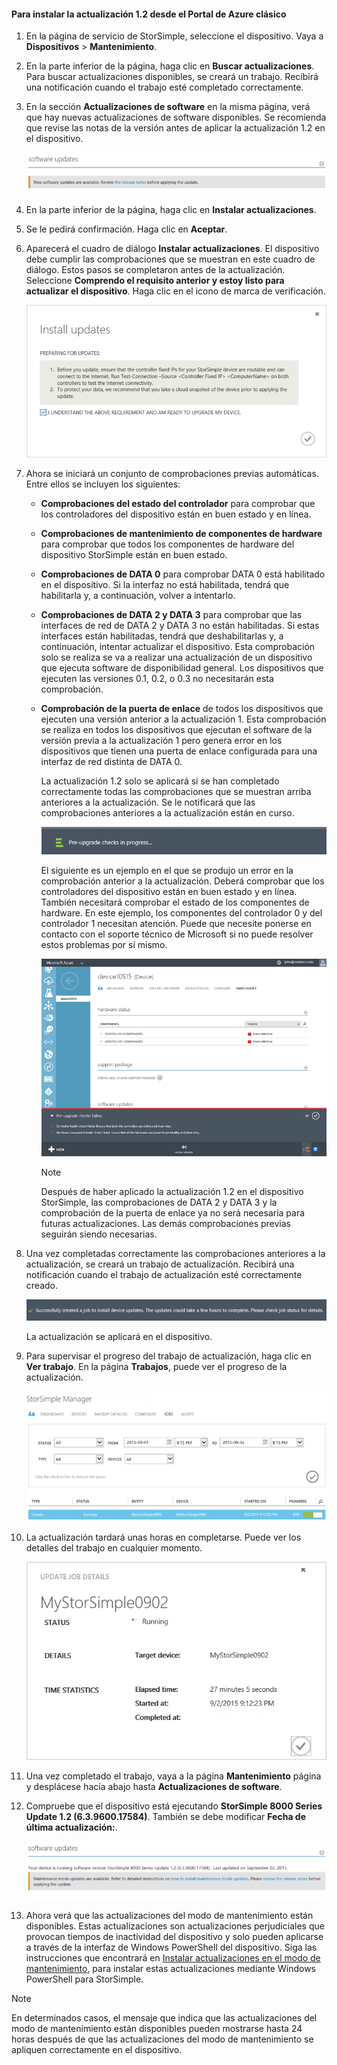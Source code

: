 <!--author=SharS last changed: 01/15/2016-->

#### Para instalar la actualización 1.2 desde el Portal de Azure clásico
1. En la página de servicio de StorSimple, seleccione el dispositivo. Vaya a **Dispositivos** > **Mantenimiento**.
2. En la parte inferior de la página, haga clic en **Buscar actualizaciones**. Para buscar actualizaciones disponibles, se creará un trabajo. Recibirá una notificación cuando el trabajo esté completado correctamente.
3. En la sección **Actualizaciones de software** en la misma página, verá que hay nuevas actualizaciones de software disponibles. Se recomienda que revise las notas de la versión antes de aplicar la actualización 1.2 en el dispositivo.
   
    ![Instalación de actualizaciones de software](./media/storsimple-install-update-via-portal/InstallUpdate12_11M.png)
4. En la parte inferior de la página, haga clic en **Instalar actualizaciones**.
5. Se le pedirá confirmación. Haga clic en **Aceptar**.
6. Aparecerá el cuadro de diálogo **Instalar actualizaciones**. El dispositivo debe cumplir las comprobaciones que se muestran en este cuadro de diálogo. Estos pasos se completaron antes de la actualización. Seleccione **Comprendo el requisito anterior y estoy listo para actualizar el dispositivo**. Haga clic en el icono de marca de verificación.
   
    ![Mensaje de confirmación](./media/storsimple-install-update-via-portal/InstallUpdate12_2M.png)
7. Ahora se iniciará un conjunto de comprobaciones previas automáticas. Entre ellos se incluyen los siguientes:
   
   * **Comprobaciones del estado del controlador** para comprobar que los controladores del dispositivo están en buen estado y en línea.
   * **Comprobaciones de mantenimiento de componentes de hardware** para comprobar que todos los componentes de hardware del dispositivo StorSimple están en buen estado.
   * **Comprobaciones de DATA 0** para comprobar DATA 0 está habilitado en el dispositivo. Si la interfaz no está habilitada, tendrá que habilitarla y, a continuación, volver a intentarlo.
   * **Comprobaciones de DATA 2 y DATA 3** para comprobar que las interfaces de red de DATA 2 y DATA 3 no están habilitadas. Si estas interfaces están habilitadas, tendrá que deshabilitarlas y, a continuación, intentar actualizar el dispositivo. Esta comprobación solo se realiza se va a realizar una actualización de un dispositivo que ejecuta software de disponibilidad general. Los dispositivos que ejecuten las versiones 0.1, 0.2, o 0.3 no necesitarán esta comprobación.
   * **Comprobación de la puerta de enlace** de todos los dispositivos que ejecuten una versión anterior a la actualización 1. Esta comprobación se realiza en todos los dispositivos que ejecutan el software de la versión previa a la actualización 1 pero genera error en los dispositivos que tienen una puerta de enlace configurada para una interfaz de red distinta de DATA 0.
     
     La actualización 1.2 solo se aplicará si se han completado correctamente todas las comprobaciones que se muestran arriba anteriores a la actualización. Se le notificará que las comprobaciones anteriores a la actualización están en curso.
     
     ![Notificación de comprobación previa](./media/storsimple-install-update-via-portal/InstallUpdate12_3M.png)
     
     El siguiente es un ejemplo en el que se produjo un error en la comprobación anterior a la actualización. Deberá comprobar que los controladores del dispositivo están en buen estado y en línea. También necesitará comprobar el estado de los componentes de hardware. En este ejemplo, los componentes del controlador 0 y del controlador 1 necesitan atención. Puede que necesite ponerse en contacto con el soporte técnico de Microsoft si no puede resolver estos problemas por sí mismo.
     
       ![Error de comprobación previa](./media/storsimple-install-update-via-portal/HCS_PreUpgradeChecksFailed-include.png)
     
     > [!NOTE]
     > Después de haber aplicado la actualización 1.2 en el dispositivo StorSimple, las comprobaciones de DATA 2 y DATA 3 y la comprobación de la puerta de enlace ya no será necesaria para futuras actualizaciones. Las demás comprobaciones previas seguirán siendo necesarias.
     > 
     > 
8. Una vez completadas correctamente las comprobaciones anteriores a la actualización, se creará un trabajo de actualización. Recibirá una notificación cuando el trabajo de actualización esté correctamente creado.
   
    ![Creación del trabajo de actualización](./media/storsimple-install-update-via-portal/InstallUpdate12_44M.png)
   
    La actualización se aplicará en el dispositivo.
9. Para supervisar el progreso del trabajo de actualización, haga clic en **Ver trabajo**. En la página **Trabajos**, puede ver el progreso de la actualización.
   
    ![Actualización del progreso del trabajo](./media/storsimple-install-update-via-portal/InstallUpdate12_5M.png)
10. La actualización tardará unas horas en completarse. Puede ver los detalles del trabajo en cualquier momento.
    
    ![Actualización de detalles del trabajo](./media/storsimple-install-update-via-portal/InstallUpdate12_6M.png)
11. Una vez completado el trabajo, vaya a la página **Mantenimiento** página y desplácese hacia abajo hasta **Actualizaciones de software**.
12. Compruebe que el dispositivo está ejecutando **StorSimple 8000 Series Update 1.2 (6.3.9600.17584)**. También se debe modificar **Fecha de última actualización:**.
    
    ![Página de mantenimiento](./media/storsimple-install-update-via-portal/InstallUpdate12_10M.png)
13. Ahora verá que las actualizaciones del modo de mantenimiento están disponibles. Estas actualizaciones son actualizaciones perjudiciales que provocan tiempos de inactividad del dispositivo y solo pueden aplicarse a través de la interfaz de Windows PowerShell del dispositivo. Siga las instrucciones que encontrará en [Instalar actualizaciones en el modo de mantenimiento](../articles/storsimple/storsimple-update-device.md#install-maintenance-mode-updates-via-windows-powershell-for-storsimple), para instalar estas actualizaciones mediante Windows PowerShell para StorSimple.

> [!NOTE]
> En determinados casos, el mensaje que indica que las actualizaciones del modo de mantenimiento están disponibles pueden mostrarse hasta 24 horas después de que las actualizaciones del modo de mantenimiento se apliquen correctamente en el dispositivo.
> 
> 

<!---HONumber=AcomDC_0121_2016-->